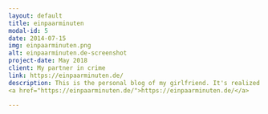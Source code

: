 ```yaml
---
layout: default
title: einpaarminuten
modal-id: 5
date: 2014-07-15
img: einpaarminuten.png
alt: einpaarminuten.de-screenshot
project-date: May 2018
client: My partner in crime
link: https://einpaarminuten.de/
description: This is the personal blog of my girlfriend. It's realized with WordPress, theme and plugins. I am the admin of this project.
<a href="https://einpaarminuten.de/">https://einpaarminuten.de/</a>

---
```


